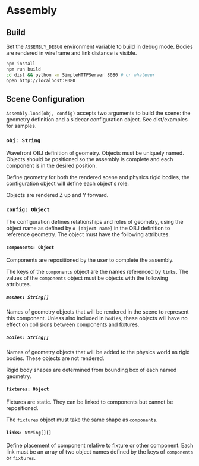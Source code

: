 # Assembly

## Build

Set the `ASSEMBLY_DEBUG` environment variable to build in debug mode. Bodies are
rendered in wireframe and link distance is visible.

```sh
npm install
npm run build
cd dist && python -m SimpleHTTPServer 8080 # or whatever
open http://localhost:8080
```

## Scene Configuration

`Assembly.load(obj, config)` accepts two arguments to build the scene: the
geometry definition and a sidecar configuration object. See dist/examples for
samples.

### `obj: String`

Wavefront OBJ definition of geometry. Objects must be uniquely named. Objects
should be positioned so the assembly is complete and each component is in the
desired position.

Define geometry for both the rendered scene and physics rigid bodies, the
configuration object will define each object's role.

Objects are rendered Z up and Y forward.

### `config: Object`

The configuration defines relationships and roles of geometry, using the object
name as defined by `o [object name]` in the OBJ definition to reference
geometry. The object must have the following attributes.

#### `components: Object`

Components are repositioned by the user to complete the assembly.

The keys of the `components` object are the names referenced by `links`. The
values of the `components` object must be objects with the following attributes.

##### `meshes: String[]`

Names of geometry objects that will be rendered in the scene to represent this
component. Unless also included in `bodies`, these objects will have no effect
on collisions between components and fixtures.

##### `bodies: String[]`

Names of geometry objects that will be added to the physics world as rigid
bodies. These objects are not rendered.

Rigid body shapes are determined from bounding box of each named geometry.

#### `fixtures: Object`

Fixtures are static. They can be linked to components but cannot be
repositioned.

The `fixtures` object must take the same shape as `components`.

#### `links: String[][]`

Define placement of component relative to fixture or other component. Each link
must be an array of two object names defined by the keys of `components` or
`fixtures`.
